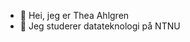 - 👋 Hei, jeg er Thea Ahlgren
- 🌱 Jeg studerer datateknologi på NTNU

<!---
theaahl/theaahl is a ✨ special ✨ repository because its `README.md` (this file) appears on your GitHub profile.
You can click the Preview link to take a look at your changes.
--->
